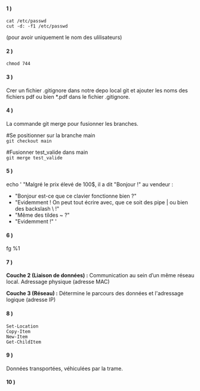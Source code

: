 #### 1 ) 
    cat /etc/passwd  
    cut -d: -f1 /etc/passwd  
(pour avoir uniquement le nom des ulilisateurs)

#### 2 ) 
`chmod 744`

#### 3 )
Crer un fichier .gitignore dans notre depo local git et ajouter les noms des fichiers pdf ou bien *.pdf dans le fichier .gitignore.

#### 4 )
La commande git merge pour fusionner les branches.

#Se positionner sur la branche main  
`git checkout main`

#Fusionner test_valide dans main  
`git merge test_valide`

#### 5 )
echo ' "Malgré le prix élevé de 100$, il a dit "Bonjour !" au vendeur :
- "Bonjour est-ce que ce clavier fonctionne bien ?"
- "Evidemment ! On peut tout écrire avec, que ce soit des pipe | ou bien des backslash \\ !"
- "Même des tildes ~ ?"
- "Evidemment !" '

#### 6 )
fg %1

#### 7 )

**Couche 2 (Liaison de données) :** Communication au sein d’un même réseau local. Adressage physique (adresse MAC)

**Couche 3 (Réseau) :** 	Détermine le parcours des données et l'adressage logique (adresse IP)

#### 8 )
`Set-Location`  
`Copy-Item`  
`New-Item`  
`Get-ChildItem`  

#### 9 )
Données transportées, véhiculées par la trame.

#### 10 )

